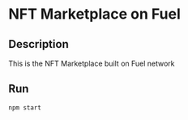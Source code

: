 # NFT Marketplace on Fuel

## Description
This is the NFT Marketplace built on Fuel network

## Run
`npm start`
